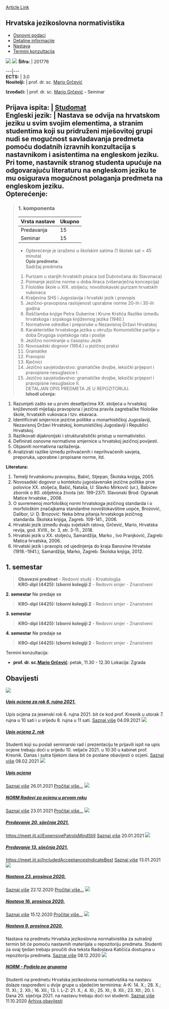 [Article Link](https://www.fhs.hr/predmet/hjn)

## Hrvatska jezikoslovna normativistika
  * [Osnovni podaci](https://www.fhs.hr/predmet/hjn#v1id-904811_530746_1_0 "Osnovni podaci")
  * [Detaljne informacije](https://www.fhs.hr/predmet/hjn#v1id-904811_530746_1_1 "Detaljne informacije")
  * [Nastava](https://www.fhs.hr/predmet/hjn#v1id-904811_530746_1_2 "Nastava")
  * [Termini konzultacija](https://www.fhs.hr/predmet/hjn#v1id-904811_530746_1_3 "Termini konzultacija")


[![](https://www.fhs.hr/img/flags/gif/hr.gif)](https://www.fhs.hr/predmet/hjn) [![](https://www.fhs.hr/img/flags/gif/gb.gif)](https://www.fhs.hr/en/course/clp)
**Šifra:** |  201776  
  
---|---  
**ECTS:** |  3.0   
**Nositelji:** |  prof. dr. sc. [Mario Grčević](https://www.fhs.hr/djelatnik/mario.grcevic)   
  
**Izvođači:** |  prof. dr. sc. [Mario Grčević](https://www.fhs.hr/djelatnik/mario.grcevic) - Seminar  
  
**Prijava ispita:** |  [Studomat](http://www.isvu.hr/studomat)  
**Engleski jezik:** |  Nastava se odvija na hrvatskom jeziku u svim svojim elementima, a stranim studentima koji su pridruženi mješovitoj grupi nudi se mogućnost savladavanja predmeta pomoću dodatnih izravnih konzultacija s nastavnikom i asistentima na engleskom jeziku. Pri tome, nastavnik stranog studenta upućuje na odgovarajuću literaturu na engleskom jeziku te mu osigurava mogućnost polaganja predmeta na engleskom jeziku.   
**Opterećenje:**  
---  
> ### 1. komponenta
> | Vrsta nastave | Ukupno  
> ---|---  
> Predavanja | 15  
> Seminar | 15  
> * Opterećenje je izraženo u školskim satima (1 školski sat = 45 minuta)   
**Opis predmeta:**  
> Sadržaj predmeta  
>  1. Purizam u starijih hrvatskih pisaca (od Dubrovčana do Slavonaca)   
>  2. Poimanje jezične norme u doba iliraca (višenarječna koncepcija)   
>  3. Filološke škole u XIX. stoljeću; novoštokavski purizam hrvatskih vukovaca  
>  4. Kraljevina SHS i Jugoslavija i hrvatski jezik i pravopis  
>  5. Jezično-pravopisna raslojenost uporabne norme 20-ih i 30-ih godina  
>  6. Raščlamba knjige Petra Guberine i Krune Krstića Razlike između hrvatskoga i srpskoga književnog jezika (1940.)  
>  7. Normativne odredbe i preporuke u Nezavisnoj Državi Hrvatskoj  
>  8. Karakteristike hrvatskoga jezika u okružju Komunističke partije u doba Drugoga svjetskoga rata i poslije   
>  9. Jezično normiranje u časopisu Jezik   
>  10. Novosadski dogovor (1954.) u jezičnoj praksi  
>  11. Gramatike   
>  12. Pravopisi   
>  13. Rječnici   
>  14. Jezično savjetodavstvo: gramatičke dvojbe, leksički prijepori i pravopisne nesuglasice I.  
>  15. Jezično savjetodavstvo: gramatičke dvojbe, leksički prijepori i pravopisne nesuglasice II.  
>  DETALJAN OPIS PREDMETA JE U REPOZITORIJU.  
**Ishodi učenja:**  
  1. Razumjeti zašto se u prvim desetljećima XX. stoljeća u hrvatskoj književnosti miješaju pravopisna i jezična pravila zagrebačke filološke škole, hrvatskih vukovaca i tzv. ekavaca.
  2. Identificirati smjernice jezične politike u monarhističkoj Jugoslaviji, Nezavisnoj Državi Hrvatskoj, komunističkoj Jugoslaviji i Republici Hrvatskoj.
  3. Razlikovati dijakronijski i strukturalistički pristup u normativistici.
  4. Definirati osnovne normativne smjernice u hrvatskoj jezičnoj povijesti.
  5. Objasniti normativna razilaženja.
  6. Analizirati razlike između prihvaćenih i neprihvaćenih savjeta, preporuka, uporabne i propisane norme, itd.

  
**Literatura:**  
  1. Temelji hrvatskomu pravopisu, Babić, Stjepan, Školska knjiga, 2005. 
  2. Novosadski dogovor u kontekstu jugoslavenske jezične politike prve polovice XX. stoljeća, Bašić, Nataša, U: Slavko Mirković (ur.), Babićev zbornik o 80. obljetnica života (str. 199-237). Slavonski Brod: Ogranak Matice hrvatske., 2008. 
  3. O suvremenoj morfološkoj normi hrvatskoga jezičnog standarda i o morfološkim značajkama standardne novoštokavštine uopće, Brozović, Dalibor, U: D. Brozović: Neka bitna pitanja hrvatskoga jezičnog standarda. Školska knjiga, Zagreb. 109-141., 2006. 
  4. Hrvatski jezik između dvaju svjetskih ratova, Grčević, Mario, Hrvatska revija, god. XVIII., br. 3, str. 3-11., 2018. 
  5. Hrvatski jezik u XX. stoljeću, Samardžija, Marko , Ivo Pranjković, Zagreb: Matica hrvatska, 2006. 
  6. Hrvatski jezik i pravopis od ujedinjenja do kraja Banovine Hrvatske (1918.-1941.), Samardžija, Marko, Zagreb: Školska knjiga, 2012. 

  
**1. semestar**  
---  
> **Obavezni predmet** - Redovni studij - Kroatologija  
>  **KRO-dipl (4425): Izborni kolegiji 2** - Redovni smjer - Znanstveni  
>   
  
**2. semestar** Ne predaje se  
> **KRO-dipl (4425): Izborni kolegiji 2** - Redovni smjer - Znanstveni  
>   
  
**3. semestar**  
> **KRO-dipl (4425): Izborni kolegiji 2** - Redovni smjer - Znanstveni  
>   
  
**4. semestar** Ne predaje se  
> **KRO-dipl (4425): Izborni kolegiji 2** - Redovni smjer - Znanstveni  
>   
Termini konzultacija: 
  * **prof. dr. sc.[Mario Grčević](https://www.fhs.hr/djelatnik/mario.grcevic)**: 
petak, 11.30 - 12.30
Lokacija: Zgrada 


## Obavijesti
[ ![](https://www.fhs.hr/_pub/themes_static/hrstud2024/default/img/default_news.jpg) ](https://www.fhs.hr/predmet/hjn?@=21fzi#news_116475)
#####  [Upis ocjena za rok 6. rujna 2021.](https://www.fhs.hr/predmet/hjn?@=21fzi#news_116475)
Upis ocjena za jesenski rok 6. rujna 2021. bit će kod prof. Kresnik u utorak 7. rujna u 10 sati i u srijedu 8. rujna u 11 sati. 
[Saznaj više](https://www.fhs.hr/predmet/hjn?@=21fzi#news_116475)
04.09.2021
[ ![](https://www.fhs.hr/_pub/themes_static/hrstud2024/default/img/default_news.jpg) ](https://www.fhs.hr/predmet/hjn?@=21ebm#news_116475)
#####  [Upis ocjena 2. rok](https://www.fhs.hr/predmet/hjn?@=21ebm#news_116475)
Studenti koji su poslali seminarski rad i prezentaciju te prijavili ispit na upis ocjene trebaju doći u srijedu 10. veljače 2021. u 10:30 u kabinet prof. Kresnik. Danas i sutra tijekom dana bit će poslane obavijesti o ocjeni. 
[Saznaj više](https://www.fhs.hr/predmet/hjn?@=21ebm#news_116475)
08.02.2021
[ ![](https://www.fhs.hr/_pub/themes_static/hrstud2024/default/img/default_news.jpg) ](https://www.fhs.hr/predmet/hjn?@=21e8o#news_116475)
#####  [Upis ocjena](https://www.fhs.hr/predmet/hjn?@=21e8o#news_116475)
[Saznaj više](https://www.fhs.hr/predmet/hjn?@=21e8o#news_116475)
26.01.2021
[Pročitaj više...](https://www.fhs.hr/predmet/hjn?@=21e8o#news_116475 "Pročitaj obavijest: Upis ocjena")
[ ![](https://www.fhs.hr/_pub/themes_static/hrstud2024/default/img/default_news.jpg) ](https://www.fhs.hr/predmet/hjn?@=21e7t#news_116475)
#####  [NORM Radovi za ocjenu u prvom roku](https://www.fhs.hr/predmet/hjn?@=21e7t#news_116475)
[Saznaj više](https://www.fhs.hr/predmet/hjn?@=21e7t#news_116475)
23.01.2021
[Pročitaj više...](https://www.fhs.hr/predmet/hjn?@=21e7t#news_116475 "Pročitaj obavijest: NORM Radovi za ocjenu u prvom roku")
[ ![](https://www.fhs.hr/_pub/themes_static/hrstud2024/default/img/default_news.jpg) ](https://www.fhs.hr/predmet/hjn?@=21e6k#news_116475)
#####  [Predavanje 20. siječnja 2021.](https://www.fhs.hr/predmet/hjn?@=21e6k#news_116475)
https://meet.jit.si/ExpensivePatrolsMindStill 
[Saznaj više](https://www.fhs.hr/predmet/hjn?@=21e6k#news_116475)
20.01.2021
[ ![](https://www.fhs.hr/_pub/themes_static/hrstud2024/default/img/default_news.jpg) ](https://www.fhs.hr/predmet/hjn?@=21e30#news_116475)
#####  [Predavanje 13. siječnja 2021.](https://www.fhs.hr/predmet/hjn?@=21e30#news_116475)
https://meet.jit.si/IncludedAcceptancesIndicateBest 
[Saznaj više](https://www.fhs.hr/predmet/hjn?@=21e30#news_116475)
13.01.2021
[ ![](https://www.fhs.hr/_pub/themes_static/hrstud2024/default/img/default_news.jpg) ](https://www.fhs.hr/predmet/hjn?@=21dwj#news_116475)
#####  [Nastava 23. prosinca 2020.](https://www.fhs.hr/predmet/hjn?@=21dwj#news_116475)
[Saznaj više](https://www.fhs.hr/predmet/hjn?@=21dwj#news_116475)
22.12.2020
[Pročitaj više...](https://www.fhs.hr/predmet/hjn?@=21dwj#news_116475 "Pročitaj obavijest: Nastava 23. prosinca 2020.")
[ ![](https://www.fhs.hr/_pub/themes_static/hrstud2024/default/img/default_news.jpg) ](https://www.fhs.hr/predmet/hjn?@=21dty#news_116475)
#####  [Nastava 16. prosinca 2020.](https://www.fhs.hr/predmet/hjn?@=21dty#news_116475)
[Saznaj više](https://www.fhs.hr/predmet/hjn?@=21dty#news_116475)
15.12.2020
[Pročitaj više...](https://www.fhs.hr/predmet/hjn?@=21dty#news_116475 "Pročitaj obavijest: Nastava 16. prosinca 2020.")
[ ![](https://www.fhs.hr/_pub/themes_static/hrstud2024/default/img/default_news.jpg) ](https://www.fhs.hr/predmet/hjn?@=21drm#news_116475)
#####  [Nastava 9. prosinca 2020.](https://www.fhs.hr/predmet/hjn?@=21drm#news_116475)
Nastava na predmetu Hrvatska jezikoslovna normativistika za sutrašnji termin bit će pomoću nastavnih materijala u repozitoriju predmeta. Studenti za ovaj tjedan trebaju proučiti dva teksta Radoslava Katičića dostupna u repozitoriju predmeta. 
[Saznaj više](https://www.fhs.hr/predmet/hjn?@=21drm#news_116475)
08.12.2020
[ ![](https://www.fhs.hr/_pub/themes_static/hrstud2024/default/img/default_news.jpg) ](https://www.fhs.hr/predmet/hjn?@=21cyr#news_116475)
#####  [NORM - Podjela po grupama](https://www.fhs.hr/predmet/hjn?@=21cyr#news_116475)
Studenti na predmetu Hrvatska jezikoslovna normativistika na nastavu dolaze raspoređeni u dvije grupe u sljedećim terminima: A-K: 14. X.; 28. X.; 11. XI.; 2. XII.; 16. XII.; 13. I. L-Z: 21. X.; 4. XI.; 25. XI.; 9. XII.; 23. XII.; 20. I. Dana 20. siječnja 2021. na nastavu trebaju doći svi studenti. 
[Saznaj više](https://www.fhs.hr/predmet/hjn?@=21cyr#news_116475)
11.10.2020
[Arhiva obavijesti](https://www.fhs.hr/predmet/hjn?@=218at#news_116475 "Arhiva obavijesti")

